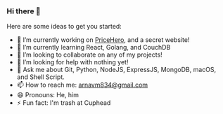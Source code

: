 ### Hi there 👋

Here are some ideas to get you started:

- 🔭 I’m currently working on [PriceHero](https://github.com/mehtaarn000/PriceHero), and a secret website!
- 🌱 I’m currently learning React, Golang, and CouchDB
- 👯 I’m looking to collaborate on any of my projects!
- 🤔 I’m looking for help with nothing yet!
- 💬 Ask me about Git, Python, NodeJS, ExpressJS, MongoDB, macOS, and Shell Script.
- 📫 How to reach me: [arnavm834@gmail.com](arnavm834@gmail.com)
- 😄 Pronouns: He, him
- ⚡ Fun fact: I'm trash at Cuphead
